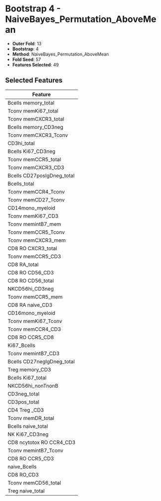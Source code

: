 # Bootstrap 4 - NaiveBayes_Permutation_AboveMean

- **Outer Fold**: 13
- **Bootstrap**: 4
- **Method**: NaiveBayes_Permutation_AboveMean
- **Fold Seed**: 57
- **Features Selected**: 49

## Selected Features

| Feature |
|---------|
| Bcells memory_total |
| Tconv memKi67_total |
| Tconv memCXCR3_total |
| Bcells memory_CD3neg |
| Tconv memCXCR3_Tconv |
| CD3hi_total |
| Bcells Ki67_CD3neg |
| Tconv memCCR5_total |
| Tconv memCXCR3_CD3 |
| Bcells CD27posIgDneg_total |
| Bcells_total |
| Tconv memCCR4_Tconv |
| Tconv memCD27_Tconv |
| CD14mono_myeloid |
| Tconv memKi67_CD3 |
| Tconv memintB7_mem |
| Tconv memCCR5_Tconv |
| Tconv memCXCR3_mem |
| CD8 RO CXCR3_total |
| Tconv memCCR5_CD3 |
| CD8 RA_total |
| CD8 RO CD56_CD3 |
| CD8 RO CD56_total |
| NKCD56hi_CD3neg |
| Tconv memCCR5_mem |
| CD8 RA naive_CD3 |
| CD16mono_myeloid |
| Tconv memKi67_Tconv |
| Tconv memCCR4_CD3 |
| CD8 RO CCR5_CD8 |
| Ki67_Bcells |
| Tconv memintB7_CD3 |
| Bcells CD27negIgDneg_total |
| Treg memory_CD3 |
| Bcells Ki67_total |
| NKCD56hi_nonTnonB |
| CD3neg_total |
| CD3pos_total |
| CD4 Treg _CD3 |
| Tconv memDR_total |
| Bcells naive_total |
| NK Ki67_CD3neg |
| CD8 ncytotox RO CCR4_CD3 |
| Tconv memintB7_Tconv |
| CD8 RO CCR5_CD3 |
| naive_Bcells |
| CD8 RO_CD3 |
| Tconv memCD56_total |
| Treg naive_total |

